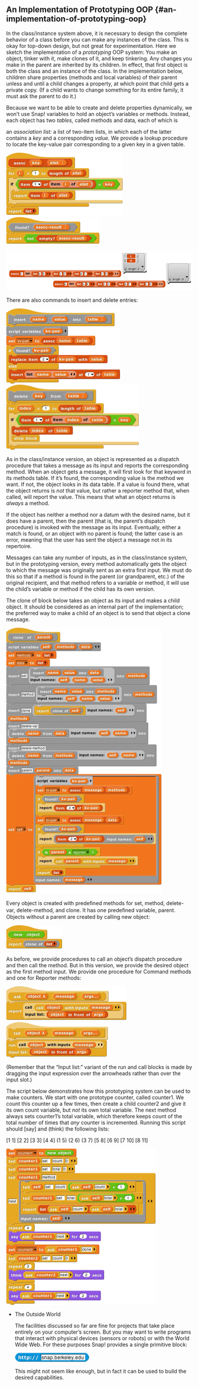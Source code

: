 ## An Implementation of Prototyping OOP {#an-implementation-of-prototyping-oop}

In the class/instance system above, it is necessary to design the complete behavior of a class before you can make any instances of the class. This is okay for top-down design, but not great for experimentation. Here we sketch the implementation of a _prototyping_ OOP system: You make an object, tinker with it, make clones of it, and keep tinkering. Any changes you make in the parent are inherited by its children. In effect, that first object is both the class and an instance of the class. In the implementation below, children share properties (methods and local variables) of their parent unless and until a child changes a property, at which point that child gets a private copy. (If a child wants to change something for its entire family, it must ask the parent to do it.)

Because we want to be able to create and delete properties dynamically, we won’t use Snap! variables to hold an object’s variables or methods. Instead, each object has two _tables,_ called methods and data, each of which is

an _association list:_ a list of two-item lists, in which each of the latter contains a _key_ and a corresponding _value._ We provide a lookup procedure to locate the key-value pair corresponding to a given key in a given table.

![image](images/Image_161.png) ![image](images/Image_162.png)

![image](images/Image_163.png)

There are also commands to insert and delete entries:

![image](images/Image_164.png) ![image](images/Image_165.png)

As in the class/instance version, an object is represented as a dispatch procedure that takes a message as its input and reports the corresponding method. When an object gets a message, it will first look for that keyword in its methods table. If it’s found, the corresponding value is the method we want. If not, the object looks in its data table. If a value is found there, what the object returns is _not_ that value, but rather a reporter method that, when called, will report the value. This means that what an object returns is _always_ a method.

If the object has neither a method nor a datum with the desired name, but it does have a parent, then the parent (that is, the parent’s dispatch procedure) is invoked with the message as its input. Eventually, either a match is found, or an object with no parent is found; the latter case is an error, meaning that the user has sent the object a message not in its repertoire.

Messages can take any number of inputs, as in the class/instance system, but in the prototyping version, every method automatically gets the object to which the message was originally sent as an extra first input. We must do this so that if a method is found in the parent (or grandparent, etc.) of the original recipient, and that method refers to a variable or method, it will use the child’s variable or method if the child has its own version.

The clone of block below takes an object as its input and makes a child object. It should be considered as an internal part of the implementation; the preferred way to make a child of an object is to send that object a clone message.

![image](images/Image_166.png)

Every object is created with predeﬁned methods for set, method, delete-var, delete-method, and clone. It has one predeﬁned variable, parent. Objects without a parent are created by calling new object:

![image](images/Image_167.png)

As before, we provide procedures to call an object’s dispatch procedure and then call the method. But in this version, we provide the desired object as the first method input. We provide one procedure for Command methods and one for Reporter methods:

![image](images/Image_168.png) ![image](images/Image_169.png)

(Remember that the “Input list:” variant of the run and call blocks is made by dragging the input expression over the arrowheads rather than over the input slot.)

The script below demonstrates how this prototyping system can be used to make counters. We start with one prototype counter, called counter1. We count this counter up a few times, then create a child counter2 and give it its own count variable, but _not_ its own total variable. The next method always sets counter1’s total variable, which therefore keeps count of the total number of times that _any_ counter is incremented. Running this script should [say] and (think) the following lists:

[1 1] [2 2] [3 3] [4 4] (1 5) (2 6) (3 7) [5 8] [6 9] [7 10] [8 11]

![image](images/Image_170.png)

*   The Outside World

    The facilities discussed so far are fine for projects that take place entirely on your computer’s screen. But you may want to write programs that interact with physical devices (sensors or robots) or with the World Wide Web. For these purposes Snap! provides a single primitive block:

    ![image](images/Image_171.png)

    This might not seem like enough, but in fact it can be used to build the desired capabilities.